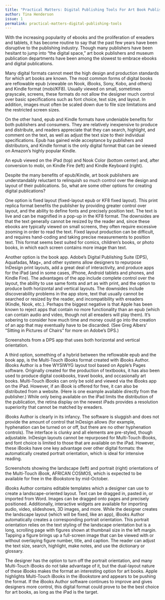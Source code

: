 ```yaml
---
title: "Practical Matters: Digital Publishing Tools For Art Book Publishers"
author: Tina Henderson
issue: 1
permalink: practical-matters-digital-publishing-tools
---
```


With the increasing popularity of ebooks and the proliferation of ereaders and tablets, it has become routine to say that the past few years have been disruptive to the publishing industry. Though many publishers have been hesitant to jump into “the digital space,” art book publishers and museum publication departments have been among the slowest to embrace ebooks and digital publications.

Many digital formats cannot meet the high design and production standards for which art books are known. The most common forms of digital books are reflowable epub (viewable on Nook, iBooks, Sony, Kobo, and others) and Kindle format (mobi/KF8). Usually viewed on small, sometimes grayscale, screens, these formats do not allow the designer much control over basic specifications such as font choice, text size, and layout. In addition, images must often be scaled down due to file size limitations and the restricted screen sizes.

On the other hand, epub and Kindle formats have undeniable benefits for both publishers and consumers. They are relatively inexpensive to produce and distribute, and readers appreciate that they can search, highlight, and comment on the text, as well as adjust the text size to their individual specifications. Epub has gained wide acceptance by publishers and distributors, and Kindle format is the only digital format that can be viewed on Amazon’s highly popular Kindle.


An epub viewed on the iPad (top) and Nook Color (bottom center) and, after conversion to mobi, on Kindle Fire (left) and Kindle Keyboard (right).

Despite the many benefits of epub/Kindle, art book publishers are understandably reluctant to relinquish so much control over the design and layout of their publications. So, what are some other options for creating digital publications?

One option is fixed layout (fixed-layout epub or KF8 fixed layout). This print replica format benefits the publisher by providing greater control over layout, and the ability to define fonts and precisely position text. The text is live and can be magnified in a pop-up in the KF8 format. The downsides are that the text generally cannot be resized by the reader and, since these ebooks are typically viewed on small screens, they often require excessive zooming in order to read the text. Fixed layout production can be difficult, and requires hand-coding and taking precise measurements to position text. This format seems best suited for comics, children’s books, or photo books, in which each screen contains more image than text.

Another option is the book app. Adobe’s Digital Publishing Suite (DPS), Aquafadas, Mag+, and other systems allow designers to repurpose InDesign print layouts, add a great deal of interactivity, and produce apps for the iPad (and in some cases, iPhone, Android tablets and phones, and Kindle Fire). The advantages of the app include complete control over the layout, the ability to use same fonts and art as with print, and the option to produce both horizontal and vertical layouts. The downsides include discoverability problems in the app store, text that usually cannot be searched or resized by the reader, and incompatibility with ereaders (Kindle, Nook, etc.). Perhaps the biggest negative is that Apple has been known to reject apps that contain no more functionality than an epub (which can contain audio and video, though not all ereaders will play them). It’s sobering to consider how much time and money could go into the creation of an app that may eventually have to be discarded. (See Greg Albers’ “Sitting in Pictures of Chairs” for more on Adobe’s DPS.)


Screenshots from a DPS app that uses both horizontal and vertical orientation.

A third option, something of a hybrid between the reflowable epub and the book app, is the Multi-Touch iBooks format created with iBooks Author. iBooks Author is a free WYSIWYG layout tool based on Apple’s Pages software. Originally created for the production of textbooks, it has also been used to produce digital cookbooks, travel books, and occasionally art books. Multi-Touch iBooks can only be sold and viewed via the iBooks app on the iPad. However, if an iBook is offered for free, it can also be distributed from a website. (Here is one example available directly from the publisher.) While only being available on the iPad limits the distribution of the publication, the retina display on the newest iPads provides a resolution superiority that cannot be matched by ereaders.

iBooks Author is clearly in its infancy. The software is sluggish and does not provide the amount of control that InDesign allows (for example, hyphenation can be turned on or off, but there are no other hyphenation controls). The interface is clunky and all elements are pre-styled, though adjustable. InDesign layouts cannot be repurposed for Multi-Touch iBooks, and font choice is limited to those that are available on the iPad. However, these iBooks have one key advantage over other digital formats: the automatically created portrait orientation, which is ideal for intensive reading.

Screenshots showing the landscape (left) and portrait (right) orientations of the Multi-Touch iBook, AFRICAN COSMOS, which is expected to be available for free in the iBookstore by mid-October.

iBooks Author contains editable templates which a designer can use to create a landscape-oriented layout. Text can be dragged in, pasted in, or imported from Word. Images can be dragged onto pages and precisely positioned. Additionally, interactive widgets are available for importing audio, video, slideshows, 3D images, and more. While the designer creates the landscape layout (which will be fixed, like an app), iBooks Author automatically creates a corresponding portrait orientation. This portrait orientation relies on the text styling of the landscape orientation but is a long, scrolling page with figures shown at thumbnail size in the left margin. Tapping a figure brings up a full-screen image that can be viewed with or without overlaying figure number, title, and caption. The reader can adjust the text size, search, highlight, make notes, and use the dictionary or glossary.

The designer has the option to turn off the portrait orientation, and many Multi-Touch iBooks do not take advantage of it, but the dual-layout nature of these iBooks makes the format an interesting option for art books. Apple highlights Multi-Touch iBooks in the iBookstore and appears to be pushing the format. If the iBooks Author software continues to improve and gives designers more control, this digital format could prove to be the best choice for art books, as long as the iPad is the target.

